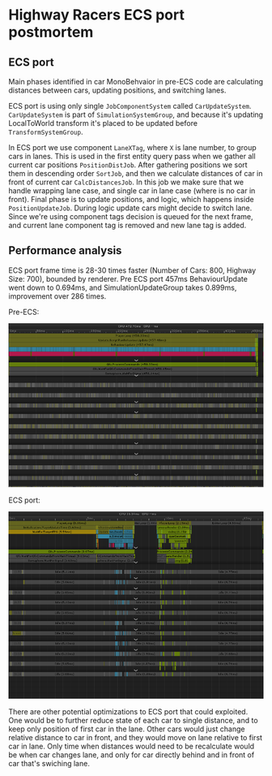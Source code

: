 # Highway Racers ECS port postmortem

## ECS port

Main phases identified in car MonoBehvaior in pre-ECS code are calculating distances between cars, updating positions, and switching lanes.

ECS port is using only single `JobComponentSystem` called `CarUpdateSystem`. `CarUpdateSystem` is part of `SimulationSystemGroup`, and because it's updating LocalToWorld transform it's placed to be updated before `TransformSystemGroup`.

In ECS port we use component `LaneXTag`, where `X` is lane number, to group cars in lanes. This is used in the first entity query pass when we gather all current car positions `PositionDistJob`. After gathering positions we sort them in descending order `SortJob`, and then we calculate distances of car in front of current car `CalcDistancesJob`. In this job we make sure that we handle wrapping lane case, and single car in lane case (where is no car in front). Final phase is to update positions, and logic, which happens inside `PositionUpdateJob`. During logic update cars might decide to switch lane. Since we're using component tags decision is queued for the next frame, and current lane component tag is removed and new lane tag is added.

## Performance analysis

ECS port frame time is 28-30 times faster (Number of Cars: 800, Highway Size: 700), bounded by renderer. Pre ECS port 457ms BehaviourUpdate went down to 0.694ms, and SimulationUpdateGroup takes 0.899ms, improvement over 286 times.

Pre-ECS:

![](highway-racers-pre-ecs.png)

ECS port:

![](highway-racers-ecs.png)

There are other potential optimizations to ECS port that could exploited. One would be to further reduce state of each car to single distance, and to keep only position of first car in the lane. Other cars would just change relative distance to car in front, and they would move on lane relative to first car in lane. Only time when distances would need to be recalculate would be when car changes lane, and only for car directly behind and in front of car that's swiching lane.
